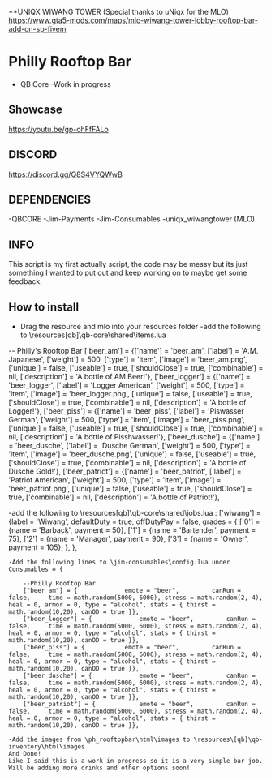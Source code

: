 **UNIQX WIWANG TOWER (Special thanks to uNiqx for the MLO)
https://www.gta5-mods.com/maps/mlo-wiwang-tower-lobby-rooftop-bar-add-on-sp-fivem

# Philly Rooftop Bar
- QB Core
-Work in progress
## Showcase
https://youtu.be/gp-ohFfFALo


## DISCORD
https://discord.gg/Q8S4VYQWwB


## DEPENDENCIES
-QBCORE
-Jim-Payments
-Jim-Consumables
-uniqx_wiwangtower (MLO)

## INFO
This script is my first actually script, the code may be messy but its just something I wanted to put out and keep working on to maybe get some feedback.

## How to install
- Drag the resource and mlo into your resources folder
-add the following to \resources\[qb]\qb-core\shared\items.lua

-- Philly's Rooftop Bar
['beer_am'] 				 		= {['name'] = 'beer_am', 			  	  		['label'] = 'A.M. Japanese', 					['weight'] = 500, 		['type'] = 'item', 		['image'] = 'beer_am.png', 				['unique'] = false, 	['useable'] = true, 	['shouldClose'] = true,	   ['combinable'] = nil,  ['description'] = 'A bottle of AM Beer!'},
['beer_logger'] 				 		= {['name'] = 'beer_logger', 			  	  		['label'] = 'Logger American', 					['weight'] = 500, 		['type'] = 'item', 		['image'] = 'beer_logger.png', 				['unique'] = false, 	['useable'] = true, 	['shouldClose'] = true,	   ['combinable'] = nil,  ['description'] = 'A bottle of Logger!'},
['beer_piss'] 				 		= {['name'] = 'beer_piss', 			  	  		['label'] = 'Piswasser German', 					['weight'] = 500, 		['type'] = 'item', 		['image'] = 'beer_piss.png', 				['unique'] = false, 	['useable'] = true, 	['shouldClose'] = true,	   ['combinable'] = nil,  ['description'] = 'A bottle of Pisshwasser!'},
['beer_dusche'] 				 		= {['name'] = 'beer_dusche', 			  	  		['label'] = 'Dusche German', 					['weight'] = 500, 		['type'] = 'item', 		['image'] = 'beer_dusche.png', 				['unique'] = false, 	['useable'] = true, 	['shouldClose'] = true,	   ['combinable'] = nil,  ['description'] = 'A bottle of Dusche Gold!'},
['beer_patriot'] 				 		= {['name'] = 'beer_patriot', 			  	  		['label'] = 'Patriot American', 					['weight'] = 500, 		['type'] = 'item', 		['image'] = 'beer_patriot.png', 				['unique'] = false, 	['useable'] = true, 	['shouldClose'] = true,	   ['combinable'] = nil,  ['description'] = 'A bottle of Patriot!'},

-add the following to \resources\[qb]\qb-core\shared\jobs.lua : 
['wiwang'] = {label = 'Wiwang', defaultDuty = true, offDutyPay = false,
		grades = {
        	['0'] = {name = 'Barback', payment = 50},
			['1'] = {name = 'Bartender', payment = 75},
            ['2'] = {name = 'Manager', payment = 90},
            ['3'] = {name = 'Owner', payment = 105},
        },
	},

    -Add the following lines to \jim-consumables\config.lua under Consumables = {

        --Philly Rooftop Bar
		["beer_am"] = { 			emote = "beer", 		canRun = false, 	time = math.random(5000, 6000), stress = math.random(2, 4), heal = 0, armor = 0, type = "alcohol", stats = { thirst = math.random(10,20), canOD = true }},
		["beer_logger"] = { 			emote = "beer", 		canRun = false, 	time = math.random(5000, 6000), stress = math.random(2, 4), heal = 0, armor = 0, type = "alcohol", stats = { thirst = math.random(10,20), canOD = true }},
		["beer_piss"] = { 			emote = "beer", 		canRun = false, 	time = math.random(5000, 6000), stress = math.random(2, 4), heal = 0, armor = 0, type = "alcohol", stats = { thirst = math.random(10,20), canOD = true }},
		["beer_dusche"] = { 			emote = "beer", 		canRun = false, 	time = math.random(5000, 6000), stress = math.random(2, 4), heal = 0, armor = 0, type = "alcohol", stats = { thirst = math.random(10,20), canOD = true }},
		["beer_patriot"] = { 			emote = "beer", 		canRun = false, 	time = math.random(5000, 6000), stress = math.random(2, 4), heal = 0, armor = 0, type = "alcohol", stats = { thirst = math.random(10,20), canOD = true }},

    -Add the images from \ph_rooftopbar\html\images to \resources\[qb]\qb-inventory\html\images 
	And Done!
	Like I said this is a work in progress so it is a very simple bar job. Will be adding more drinks and other options soon!

